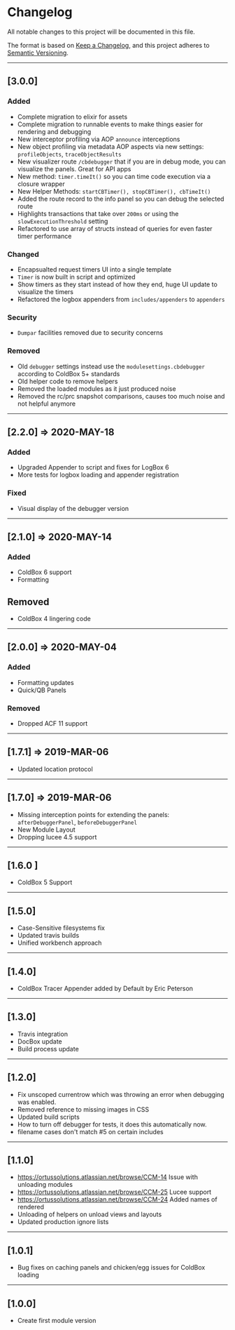 # Changelog

All notable changes to this project will be documented in this file.

The format is based on [Keep a Changelog](https://keepachangelog.com/en/1.0.0/),
and this project adheres to [Semantic Versioning](https://semver.org/spec/v2.0.0.html).

----

## [3.0.0]

### Added

* Complete migration to elixir for assets
* Complete migration to runnable events to make things easier for rendering and debugging
* New interceptor profiling via AOP `announce` interceptions
* New object profiling via metadata AOP aspects via new settings: `profileObjects`, `traceObjectResults`
* New visualizer route `/cbdebugger` that if you are in debug mode, you can visualize the panels. Great for API apps
* New method: `timer.timeIt()` so you can time code execution via a closure wrapper
* New Helper Methods: `startCBTimer(), stopCBTimer(), cbTimeIt()`
* Added the route record to the info panel so you can debug the selected route
* Highlights transactions that take over `200ms` or using the `slowExecutionThreshold` setting
* Refactored to use array of structs instead of queries for even faster timer performance

### Changed

* Encapsualted request timers UI into a single template
* `Timer` is now built in script and optimized
* Show timers as they start instead of how they end, huge UI update to visualize the timers
* Refactored the logbox appenders from `includes/appenders` to `appenders`

### Security

* `Dumpar` facilities removed due to security concerns

### Removed

* Old `debugger` settings instead use the `modulesettings.cbdebugger` according to ColdBox 5+ standards
* Old helper code to remove helpers
* Removed the loaded modules as it just produced noise
* Removed the rc/prc snapshot comparisons, causes too much noise and not helpful anymore

----

## [2.2.0] => 2020-MAY-18

### Added

* Upgraded Appender to script and fixes for LogBox 6
* More tests for logbox loading and appender registration

### Fixed

* Visual display of the debugger version

----

## [2.1.0] => 2020-MAY-14

### Added

* ColdBox 6 support
* Formatting

## Removed

* ColdBox 4 lingering code

----

## [2.0.0] => 2020-MAY-04

### Added

* Formatting updates
* Quick/QB Panels

### Removed

* Dropped ACF 11 support

----

## [1.7.1]  => 2019-MAR-06

* Updated location protocol

----

## [1.7.0] => 2019-MAR-06

* Missing interception points for extending the panels: `afterDebuggerPanel`, `beforeDebuggerPanel`
* New Module Layout
* Dropping lucee 4.5 support

----

## [1.6.0 ]

* ColdBox 5 Support

----

## [1.5.0]

* Case-Sensitive filesystems fix
* Updated travis builds
* Unified workbench approach

----

## [1.4.0]

* ColdBox Tracer Appender added by Default by Eric Peterson

----

## [1.3.0]

* Travis integration
* DocBox update
* Build process update

----

## [1.2.0]

* Fix unscoped currentrow which was throwing an error when debugging was enabled.
* Removed reference to missing images in CSS
* Updated build scripts
* How to turn off debugger for tests, it does this automatically now.
* filename cases don't match #5 on certain includes

----

## [1.1.0]

* https://ortussolutions.atlassian.net/browse/CCM-14 Issue with unloading modules
* https://ortussolutions.atlassian.net/browse/CCM-25 Lucee support
* https://ortussolutions.atlassian.net/browse/CCM-24 Added names of rendered 
* Unloading of helpers on unload
views and layouts
* Updated production ignore lists

----

## [1.0.1]

* Bug fixes on caching panels and chicken/egg issues for ColdBox loading

----

## [1.0.0]

* Create first module version